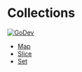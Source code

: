 # Collections

[![GoDev](https://img.shields.io/static/v1?label=godev&message=reference&color=00add8)][godev]

[godev]: https://pkg.go.dev/github.com/gotidy/lib/collections

- [Map](maps/README.md)
- [Slice](slice/README.md)
- [Set](set/README.md)
